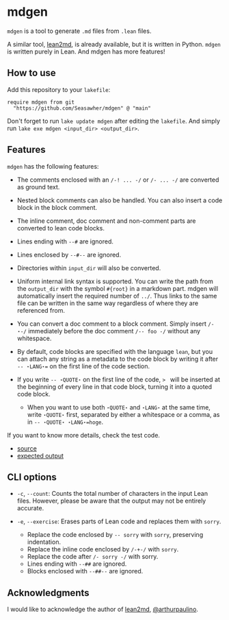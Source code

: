 # mdgen

`mdgen` is a tool to generate `.md` files from `.lean` files.

A similar tool, [lean2md](https://github.com/arthurpaulino/lean2md), is already available, but it is written in Python. `mdgen` is written purely in Lean. And mdgen has more features!

## How to use

Add this repository to your `lakefile`:

```lean
require mdgen from git
  "https://github.com/Seasawher/mdgen" @ "main"
```

Don't forget to run `lake update mdgen` after editing the `lakefile`. And simply run `lake exe mdgen <input_dir> <output_dir>`.

## Features

`mdgen` has the following features:

* The comments enclosed with an `/-! ... -/` or `/- ... -/` are converted as ground text.

* Nested block comments can also be handled. You can also insert a code block in the block comment.

* The inline comment, doc comment and non-comment parts are converted to lean code blocks.

* Lines ending with `--#` are ignored.

* Lines enclosed by `--#--` are ignored.

* Directories within `input_dir` will also be converted.

* Uniform internal link syntax is supported. You can write the path from the `output_dir` with the symbol `#{root}` in a markdown part. mdgen will automatically insert the required number of `../`. Thus links to the same file can be written in the same way regardless of where they are referenced from.

* You can convert a doc comment to a block comment. Simply insert `/-⋆-/` immediately before the doc comment `/-- foo -/` without any whitespace.

* By default, code blocks are specified with the language `lean`, but you can attach any string as a metadata to the code block by writing it after `-- ⋆LANG⋆=` on the first line of the code section.

* If you write `-- ⋆QUOTE⋆` on the first line of the code, `> ` will be inserted at the beginning of every line in that code block, turning it into a quoted code block.
  * When you want to use both `⋆QUOTE⋆` and `⋆LANG⋆` at the same time, write `⋆QUOTE⋆` first, separated by either a whitespace or a comma, as in `-- ⋆QUOTE⋆ ⋆LANG⋆=hoge`.

If you want to know more details, check the test code.

* [source](./Test/Src/First.lean)
* [expected output](./Test/Exp/First.md)

## CLI options

* `-c`, `--count`: Counts the total number of characters in the input Lean files. However, please be aware that the output may not be entirely accurate.

* `-e`, `--exercise`: Erases parts of Lean code and replaces them with `sorry`.
  * Replace the code enclosed by `-- sorry` with `sorry`, preserving indentation.
  * Replace the inline code enclosed by `/-+-/` with `sorry`.
  * Replace the code after `/- sorry -/` with sorry.
  * Lines ending with `--##` are ignored.
  * Blocks enclosed with `--##--` are ignored.

## Acknowledgments

I would like to acknowledge the author of [lean2md](https://github.com/arthurpaulino/lean2md), [@arthurpaulino](https://github.com/arthurpaulino).
